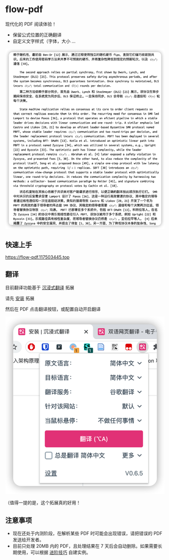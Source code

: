 # flow-pdf

现代化的 PDF 阅读体验！

- 保留公式位置的正确翻译
- 自定义文字样式（字体，大小 ...

![demo](./docs/demo.png)

## 快速上手

<https://flow-pdf.117503445.top>

## 翻译

目前翻译功能基于 [沉浸式翻译](https://immersive-translate.owenyoung.com) 拓展

请先 [安装](https://immersivetranslate.com/docs/installation) 拓展

然后在 PDF 点击翻译按钮，或配置自动开启翻译

![entry](./docs/entry.png)

（值得一提的是，这个拓展真的好用！

## 注意事项

- 现在还处于内测阶段，在解析某些 PDF 时可能会出现错误，请把错误的 PDF 发送给开发者。
- 目前只处理 20MB 内的 PDF，且处理结果在 7 天后会自动删除。如果需要长期使用，可以根据 [进阶技巧](./docs/advance.zh_CN.md) 自建实例。
